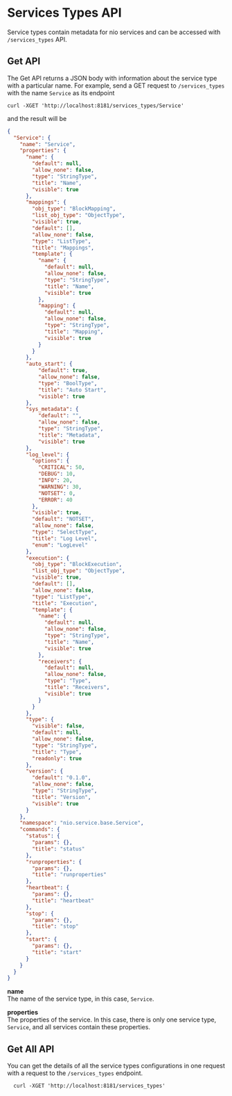 # Services Types API

Service types contain metadata for nio services and can be accessed with `/services_types` API.

## Get API

The Get API returns a JSON body with information about the service type with a particular name. For example, send a GET request to `/services_types` with the name `Service` as its endpoint

    curl -XGET 'http://localhost:8181/services_types/Service'

and the result will be

```json
{
  "Service": {
    "name": "Service",
    "properties": {
      "name": {
        "default": null,
        "allow_none": false,
        "type": "StringType",
        "title": "Name",
        "visible": true
      },
      "mappings": {
        "obj_type": "BlockMapping",
        "list_obj_type": "ObjectType",
        "visible": true,
        "default": [],
        "allow_none": false,
        "type": "ListType",
        "title": "Mappings",
        "template": {
          "name": {
            "default": null,
            "allow_none": false,
            "type": "StringType",
            "title": "Name",
            "visible": true
          },
          "mapping": {
            "default": null,
            "allow_none": false,
            "type": "StringType",
            "title": "Mapping",
            "visible": true
          }
        }
      },
      "auto_start": {
          "default": true,
          "allow_none": false,
          "type": "BoolType",
          "title": "Auto Start",
          "visible": true
      },
      "sys_metadata": {
          "default": "",
          "allow_none": false,
          "type": "StringType",
          "title": "Metadata",
          "visible": true
      },
      "log_level": {
        "options": {
          "CRITICAL": 50,
          "DEBUG": 10,
          "INFO": 20,
          "WARNING": 30,
          "NOTSET": 0,
          "ERROR": 40
        },
        "visible": true,
        "default": "NOTSET",
        "allow_none": false,
        "type": "SelectType",
        "title": "Log Level",
        "enum": "LogLevel"
      },
      "execution": {
        "obj_type": "BlockExecution",
        "list_obj_type": "ObjectType",
        "visible": true,
        "default": [],
        "allow_none": false,
        "type": "ListType",
        "title": "Execution",
        "template": {
          "name": {
            "default": null,
            "allow_none": false,
            "type": "StringType",
            "title": "Name",
            "visible": true
          },
          "receivers": {
            "default": null,
            "allow_none": false,
            "type": "Type",
            "title": "Receivers",
            "visible": true
          }
        }
      },
      "type": {
        "visible": false,
        "default": null,
        "allow_none": false,
        "type": "StringType",
        "title": "Type",
        "readonly": true
      },
      "version": {
        "default": "0.1.0",
        "allow_none": false,
        "type": "StringType",
        "title": "Version",
        "visible": true
      }
    },
    "namespace": "nio.service.base.Service",
    "commands": {
      "status": {
        "params": {},
        "title": "status"
      },
      "runproperties": {
        "params": {},
        "title": "runproperties"
      },
      "heartbeat": {
        "params": {},
        "title": "heartbeat"
      },
      "stop": {
        "params": {},
        "title": "stop"
      },
      "start": {
        "params": {},
        "title": "start"
      }
    }
  }
}
```

  **name**<br>The name of the service type, in this case, `Service`.

  **properties**<br>The properties of the service. In this case, there is only one service type, `Service`, and all services contain these properties.

## Get All API

You can get the details of all the service types configurations in one request with a request to the `/services_types` endpoint.

      curl -XGET 'http://localhost:8181/services_types'
